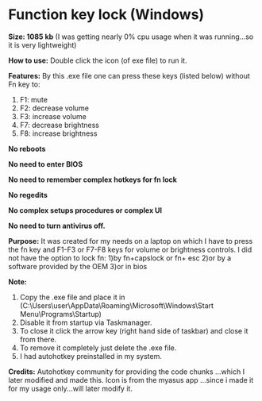 # Function key lock (Windows)

**Size: 1085 kb** 
(I was getting nearly 0% cpu usage when it was running...so it is very lightweight)

**How to use:**
Double click the icon (of exe file) to run it.  

**Features:**
By this .exe file one can press these keys (listed below) without Fn key to:
1) F1: mute 
2) F2: decrease volume
3) F3: increase volume
4) F7: decrease brightness
5) F8: increase brightness

**No reboots**

**No need to enter BIOS**

**No need to remember complex hotkeys for fn lock**

**No regedits**

**No complex setups procedures or complex UI**

**No need to turn antivirus off.**

**Purpose:**
It was created for my needs on a laptop on which I have to press the fn key and F1-F3 or F7-F8 keys for volume or brightness controls. 
I did not have the option to lock fn:
1)by fn+capslock or fn+ esc 
2)or by a software provided by the OEM 
3)or in bios

**Note:** 
1) Copy the .exe file and place it in (C:\Users\user\AppData\Roaming\Microsoft\Windows\Start Menu\Programs\Startup) 
2) Disable it from startup via Taskmanager.
3) To close it click the arrow key (right hand side of taskbar) and close it from there.
4) To remove it completely just delete the .exe file.
5) I had autohotkey preinstalled in my system.

**Credits:**
Autohotkey community for providing the code chunks ...which I later modified and made this.
Icon is from the myasus app ...since i made it for my usage only...will later modify it. 
